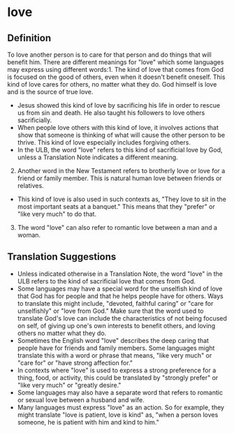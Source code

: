 # love

## Definition

To love another person is to care for that person and do things that will benefit him. There are different meanings for "love" which some languages may express using different words:1. The kind of love that comes from God is focused on the good of others, even when it doesn't benefit oneself. This kind of love cares for others, no matter what they do. God himself is love and is the source of true love. 

* Jesus showed this kind of love by sacrificing his life in order to rescue us from sin and death. He also taught his followers to love others sacrificially.
* When people love others with this kind of love, it involves actions that show that someone is thinking of what will cause the other person to be thrive. This kind of love especially includes forgiving others.
* In the ULB, the word "love" refers to this kind of sacrificial love by God, unless a Translation Note indicates a different meaning.
2. Another word in the New Testament refers to brotherly love or love for a friend or family member. This is natural human love between friends or relatives.

* This kind of love is also used in such contexts as, "They love to sit in the most important seats at a banquet." This means that they "prefer" or "like very much" to do that.
3. The word "love" can also refer to romantic love between a man and a woman.

## Translation Suggestions



* Unless indicated otherwise in a Translation Note, the word "love" in the ULB refers to the kind of sacrificial love that comes from God.
* Some languages may have a special word for the unselfish kind of love that God has for people and that he helps people have for others. Ways to translate this might include, "devoted, faithful caring" or "care for unselfishly" or "love from God." Make sure that the word used to translate God's love can include the characteristics of not being focused on self, of giving up one's own interests to benefit others, and loving others no matter what they do.
* Sometimes the English word "love" describes the deep caring that people have for friends and family members. Some languages might translate this with a word or phrase that means, "like very much" or "care for" or "have strong affection for."
* In contexts where "love" is used to express a strong preference for a thing, food, or activity, this could be translated by "strongly prefer" or "like very much" or "greatly desire."
* Some languages may also have a separate word that refers to romantic or sexual love between a husband and wife.
* Many languages must express "love" as an action. So for example, they might translate "love is patient, love is kind" as, "when a person loves someone, he is patient with him and kind to him."